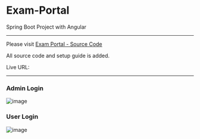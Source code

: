 # Exam-Portal
Spring Boot Project with Angular

---
Please visit [Exam Portal - Source Code](https://gitlab.com/dev-live-project/exam-portal)

All source code and setup guide is added.

Live URL: 


---
### Admin Login
![image](https://github.com/devBhaskar98/Exam-Portal/assets/20592339/67c89a97-ce5d-44e8-862b-d944ba59e99b)


### User Login
![image](https://github.com/devBhaskar98/Exam-Portal/assets/20592339/0ce1c66f-9d41-40eb-80c0-0c225c9042c1)
